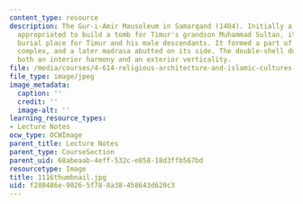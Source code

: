 ```yaml
---
content_type: resource
description: The Gur-i-Amir Mausoleum in Samarqand (1404). Initially a religious complex
  appropriated to build a tomb for Timur's grandson Muhammad Sultan, it became the
  burial place for Timur and his male descendants. It formed a part of a larger religious
  complex, and a later madrasa abutted on its side. The double-shell dome achieves
  both an interior harmony and an exterior verticality.
file: /media/courses/4-614-religious-architecture-and-islamic-cultures-fall-2002/f280486e90265f788a38458643d620c3_1116thumbnail.jpg
file_type: image/jpeg
image_metadata:
  caption: ''
  credit: ''
  image-alt: ''
learning_resource_types:
- Lecture Notes
ocw_type: OCWImage
parent_title: Lecture Notes
parent_type: CourseSection
parent_uid: 68abeaab-4eff-532c-e858-18d3ffb567bd
resourcetype: Image
title: 1116thumbnail.jpg
uid: f280486e-9026-5f78-8a38-458643d620c3
---
```

